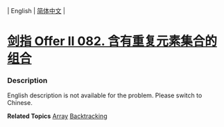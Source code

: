 | English | [简体中文](README.md) |

# [剑指 Offer II 082. 含有重复元素集合的组合](https://leetcode-cn.com/problems/4sjJUc)
 ### Description
<p>English description is not available for the problem. Please switch to Chinese.</p>

**Related Topics**  [Array](https://leetcode-cn.com/tag/array) [Backtracking](https://leetcode-cn.com/tag/backtracking) 